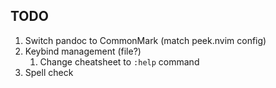 ## TODO
 1. Switch pandoc to CommonMark (match peek.nvim config)
 2. Keybind management (file?)
    1. Change cheatsheet to `:help` command
 3. Spell check
